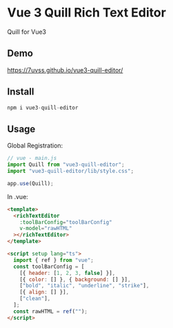 # Vue 3 Quill Rich Text Editor

Quill for Vue3

## Demo

https://7uvss.github.io/vue3-quill-editor/

## Install

```javascript
npm i vue3-quill-editor
```

## Usage

Global Registration:

```javascript
// vue - main.js
import Quill from "vue3-quill-editor";
import "vue3-quill-editor/lib/style.css";

app.use(Quill);
```

In .vue:

```html
<template>
  <richTextEditor
    :toolBarConfig="toolBarConfig"
    v-model="rawHTML"
  ></richTextEditor>
</template>

<script setup lang="ts">
  import { ref } from "vue";
  const toolBarConfig = [
    [{ header: [1, 2, 3, false] }],
    [{ color: [] }, { background: [] }],
    ["bold", "italic", "underline", "strike"],
    [{ align: [] }],
    ["clean"],
  ];
  const rawHTML = ref("");
</script>
```
